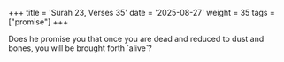 +++
title = 'Surah 23, Verses 35'
date = '2025-08-27'
weight = 35
tags = ["promise"]
+++

Does he promise you that once you are dead and reduced to dust and bones, you will be brought forth ˹alive˺?